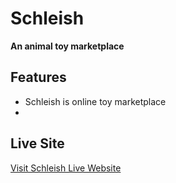 # Schleish

**An animal toy marketplace**

## Features
* Schleish is online toy marketplace
* 

## Live Site
[Visit Schleish Live Website](https://.web.app/)